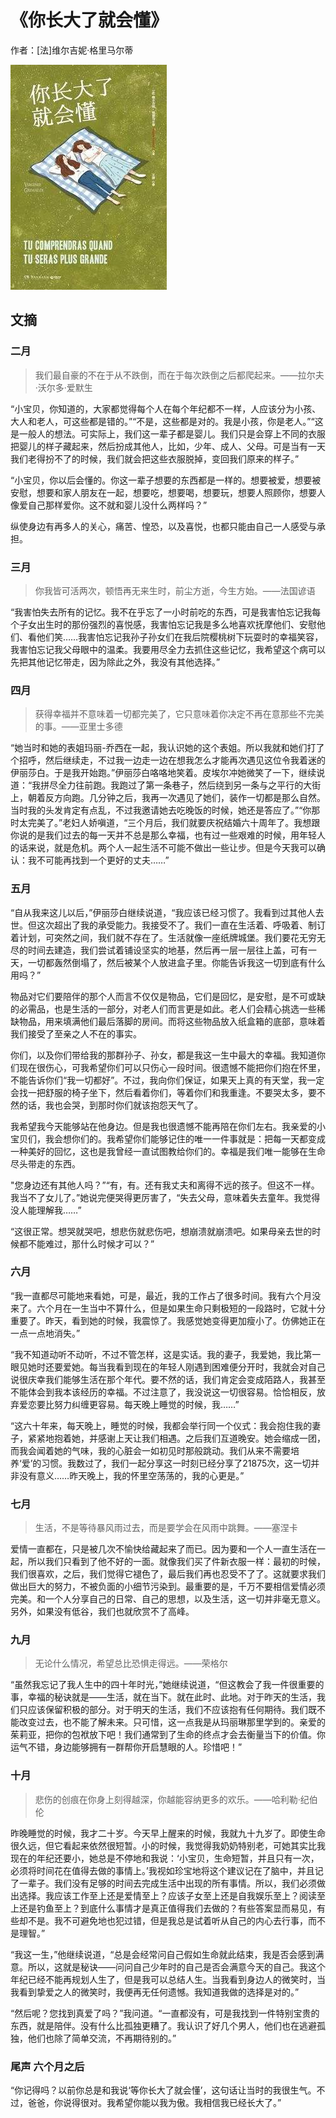 # 《你长大了就会懂》

作者：[法]维尔吉妮·格里马尔蒂

![](images/20250617192039.jpg)
## 文摘
### 二月

>我们最自豪的不在于从不跌倒，而在于每次跌倒之后都爬起来。——拉尔夫·沃尔多·爱默生

“小宝贝，你知道的，大家都觉得每个人在每个年纪都不一样，人应该分为小孩、大人和老人，可这些都是错的。”“不是，这些都是对的。我是小孩，你是老人。”“这是一般人的想法。可实际上，我们这一辈子都是婴儿。我们只是会穿上不同的衣服把婴儿的样子藏起来，然后扮成其他人，比如，少年、成人、父母。可是当有一天我们老得扮不了的时候，我们就会把这些衣服脱掉，变回我们原来的样子。”

“小宝贝，你以后会懂的。你这一辈子想要的东西都是一样的。想要被爱，想要被安慰，想要和家人朋友在一起，想要吃，想要喝，想要玩，想要人照顾你，想要人像爱自己那样爱你。这不就和婴儿没什么两样吗？”

纵使身边有再多人的关心，痛苦、惶恐，以及喜悦，也都只能由自己一人感受与承担。

### 三月

>你我皆可活两次，顿悟再无来生时，前尘方逝，今生方始。——法国谚语

“我害怕失去所有的记忆。我不在乎忘了一小时前吃的东西，可是我害怕忘记我每个子女出生时的那份强烈的喜悦感，我害怕忘记我是多么地喜欢抚摩他们、安慰他们、看他们笑……我害怕忘记我孙子孙女们在我后院樱桃树下玩耍时的幸福笑容，我害怕忘记我父母眼中的温柔。我要用尽全力去抓住这些记忆，我希望这个病可以先把其他记忆带走，因为除此之外，我没有其他选择。”

### 四月

>获得幸福并不意味着一切都完美了，它只意味着你决定不再在意那些不完美的事。——亚里士多德

“她当时和她的表姐玛丽-乔西在一起，我认识她的这个表姐。所以我就和她们打了个招呼，然后继续走，不过我一边走一边在想我怎么才能再次遇见这位令我着迷的伊丽莎白。于是我开始跑。”伊丽莎白咯咯地笑着。皮埃尔冲她微笑了一下，继续说道：“我拼尽全力往前跑。我跑过了第一条巷子，然后绕到另一条与之平行的大街上，朝着反方向跑。几分钟之后，我再一次遇见了她们，装作一切都是那么自然。当时我的头发肯定有点乱，不过我邀请她去吃晚饭的时候，她还是答应了。”“你那时太完美了。”老妇人娇嗔道，“三个月后，我们就要庆祝结婚六十周年了。我想跟你说的是我们过去的每一天并不总是那么幸福，也有过一些艰难的时候，用年轻人的话来说，就是危机。两个人一起生活不可能不做出一些让步。但是今天我可以确认：我不可能再找到一个更好的丈夫……”

### 五月

“自从我来这儿以后，”伊丽莎白继续说道，“我应该已经习惯了。我看到过其他人去世。但这次超出了我的承受能力。我接受不了。我们一直在生活着、呼吸着、制订着计划，可突然之间，我们就不存在了。生活就像一座纸牌城堡。我们要花无穷无尽的时间去建造，我们尝试着铺设坚实的地基，然后再一层一层往上盖，可有一天，一切都轰然倒塌了，然后被某个人放进盒子里。你能告诉我这一切到底有什么用吗？”

物品对它们要陪伴的那个人而言不仅仅是物品，它们是回忆，是安慰，是不可或缺的必需品，也是生活的一部分，对老人们而言更是如此。老人们会精心挑选一些稀缺物品，用来填满他们最后落脚的房间。而将这些物品放入纸盒箱的底部，意味着我们接受了至亲之人不在的事实。

你们，以及你们带给我的那群孙子、孙女，都是我这一生中最大的幸福。我知道你们现在很伤心，可我希望你们可以只伤心一段时间。很遗憾不能把你们抱在怀里，不能告诉你们“我一切都好”。不过，我向你们保证，如果天上真的有天堂，我一定会找一把舒服的椅子坐下，然后看着你们，等着你们和我重逢。不要哭太多，要不然的话，我也会哭，到那时你们就该抱怨天气了。

我希望我今天能够站在他身边。但是我也很遗憾不能再陪在你们左右。我亲爱的小宝贝们，我会想你们的。我希望你们能够记住的唯一一件事就是：把每一天都变成一种美好的回忆，这也是我曾经一直试图教给你们的。幸福是我们唯一能够在生命尽头带走的东西。

"您身边还有其他人吗？”“有，有。还有我丈夫和离得不远的孩子。但这不一样。我当不了女儿了。”她说完便哭得更厉害了，“失去父母，意味着失去童年。我觉得没人能理解我……”

“这很正常。想哭就哭吧，想悲伤就悲伤吧，想崩溃就崩溃吧。如果母亲去世的时候都不能难过，那什么时候才可以？”

### 六月

“我一直都尽可能地来看她，可是，最近，我的工作占了很多时间。我有六个月没来了。六个月在一生当中不算什么，但是如果生命只剩极短的一段路时，它就十分重要了。昨天，看到她的时候，我震惊了。我感觉她变得更加瘦小了。仿佛她正在一点一点地消失。”

“我不知道动听不动听，不过不管怎样，这是实话。我的妻子，我爱她，我比第一眼见她时还要爱她。每当我看到现在的年轻人刚遇到困难便分开时，我就会对自己说很庆幸我们能够生活在那个年代。要不然的话，我们肯定会变成陌路人，我甚至不能体会到我本该经历的幸福。不过注意了，我没说这一切很容易。恰恰相反，放弃爱恋要比努力纠缠更容易。每天晚上睡觉的时候，我……”

“这六十年来，每天晚上，睡觉的时候，我都会举行同一个仪式：我会抱住我的妻子，紧紧地抱着她，并感谢上天让我们相遇。之后我们互道晚安。她会缩成一团，而我会闻着她的气味，我的心脏会一如初见时那般跳动。我们从来不需要培养‘爱’的习惯。我数过了，我们一起分享这一时刻已经分享了21875次，这一切并非没有意义……昨天晚上，我的怀里空荡荡的，我的心更是。”

### 七月

>生活，不是等待暴风雨过去，而是要学会在风雨中跳舞。——塞涅卡

爱情一直都在，只是被几次不愉快给藏起来了而已。因为要和一个人一直生活在一起，所以我们只看到了他不好的一面。就像我们买了件新衣服一样：最初的时候，我们很喜欢，之后，我们觉得它褪色了，最后我们再也忍受不了了。这就要求我们做出巨大的努力，不被负面的小细节污染到。最重要的是，千万不要相信爱情必须完美。和一个人分享自己的日常、自己的思想，以及生活，这一切并非毫无意义。另外，如果没有低谷，我们也就欣赏不了高峰。

### 九月

>无论什么情况，希望总比恐惧走得远。——荣格尔

“虽然我忘记了我人生中的四十年时光，”她继续说道，“但这教会了我一件很重要的事，幸福的秘诀就是——生活，就在当下。就在此时、此地。对于昨天的生活，我们只应该保留积极的部分。对于明天的生活，我们不应该抱有任何期待。我们既不能改变过去，也不能了解未来。只可惜，这一点我是从玛丽琳那里学到的。亲爱的茱莉亚，把你的包袱放下吧！我们通常到了生命的终点才会去衡量当下的价值。你运气不错，身边能够拥有一群帮你开启慧眼的人。珍惜吧！”

### 十月

>悲伤的创痕在你身上刻得越深，你越能容纳更多的欢乐。——哈利勒·纪伯伦

昨晚睡觉的时候，我才二十岁。今天早上醒来的时候，我就九十九岁了。即使生命很久远，但它看起来依然很短暂。小的时候，我觉得我奶奶特别老，可她其实比我现在的年纪还要小，她总是不停地和我说：‘小宝贝，生命短暂，并且只有一次，必须将时间花在值得去做的事情上。’我视如珍宝地将这个建议记在了脑中，并且记了一辈子。我们没有足够的时间去完成生活中出现的所有事情。所以，我们必须做出选择。我应该工作至上还是爱情至上？应该子女至上还是自我娱乐至上？阅读至上还是钓鱼至上？到底什么事情才是真正值得我们去做的？有些答案显而易见，有些却不是。我不可避免地也犯过错，但是我总是试着听从自己的内心去行事，而不是理智。”

“我这一生，”他继续说道，“总是会经常问自己假如生命就此结束，我是否会感到满意。所以，这就是秘诀——问问自己少年时的自己是否会满意今天的自己。我这个年纪已经不能再规划人生了，但是我可以总结人生。当我看到身边人的微笑时，当我看到挚爱之人的微笑时，我便再无任何遗憾。我知道我做的选择是对的。”

“然后呢？您找到真爱了吗？”我问道。“一直都没有，可是我找到一件特别宝贵的东西，就是陪伴。没有什么比孤独更糟了。我认识了好几个男人，他们也在逃避孤独，他们也除了简单交流，不再期待别的。”

### 尾声 六个月之后

“你记得吗？以前你总是和我说‘等你长大了就会懂’，这句话让当时的我很生气。不过，爸爸，你说得很对。我希望你能以我为傲。我相信我已经长大了。”